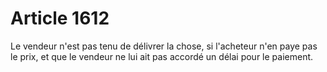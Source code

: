 # Article 1612

Le vendeur n'est pas tenu de délivrer la chose, si l'acheteur n'en paye pas le prix, et que le vendeur ne lui ait pas accordé un délai pour le paiement.

